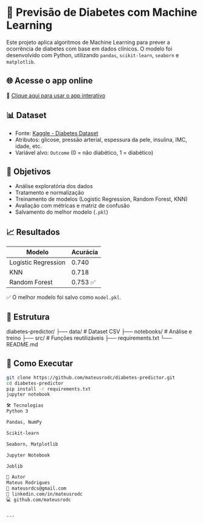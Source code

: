 # 🧠 Previsão de Diabetes com Machine Learning

Este projeto aplica algoritmos de Machine Learning para prever a ocorrência de diabetes com base em dados clínicos. O modelo foi desenvolvido com Python, utilizando `pandas`, `scikit-learn`, `seaborn` e `matplotlib`.

## 🌐 Acesse o app online

🎯 [Clique aqui para usar o app interativo](https://diabetespredictormachine.streamlit.app/)


## 📊 Dataset

- Fonte: [Kaggle - Diabetes Dataset](https://www.kaggle.com/datasets/uciml/pima-indians-diabetes-database)
- Atributos: glicose, pressão arterial, espessura da pele, insulina, IMC, idade, etc.
- Variável alvo: `Outcome` (0 = não diabético, 1 = diabético)

## 🎯 Objetivos

- Análise exploratória dos dados
- Tratamento e normalização
- Treinamento de modelos (Logistic Regression, Random Forest, KNN)
- Avaliação com métricas e matriz de confusão
- Salvamento do melhor modelo (`.pkl`)

## 📈 Resultados

| Modelo               | Acurácia |
|----------------------|----------|
| Logistic Regression  | 0.740    |
| KNN                  | 0.718    |
| Random Forest        | 0.753 ✅ |

✅ O melhor modelo foi salvo como `model.pkl`.

## 📂 Estrutura

diabetes-predictor/
├── data/ # Dataset CSV
├── notebooks/ # Análise e treino
├── src/ # Funções reutilizáveis
├── requirements.txt
└── README.md


## 🚀 Como Executar

```bash
git clone https://github.com/mateusrodc/diabetes-predictor.git
cd diabetes-predictor
pip install -r requirements.txt
jupyter notebook

🛠️ Tecnologias
Python 3

Pandas, NumPy

Scikit-learn

Seaborn, Matplotlib

Jupyter Notebook

Joblib

🤝 Autor
Mateus Rodrigues
📧 mateusrdcs@gmail.com
🔗 linkedin.com/in/mateusrodc
💻 github.com/mateusrodc


---
